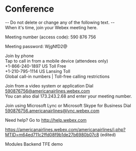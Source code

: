 # Conference

-- Do not delete or change any of the following text. --  
When it's time, join your Webex meeting here.
 
 
Meeting number (access code): 590 876 756

Meeting password: WjgNfD2@ 

     
Join by phone  
Tap to call in from a mobile device (attendees only)  
+1-866-240-1897 US Toll Free  
+1-210-795-1114 US Lansing Toll  
Global call-in numbers  |  Toll-free calling restrictions   
  
Join from a video system or application
Dial 590876756@americanairlines.webex.com  
You can also dial 173.243.2.68 and enter your meeting number.   
 
Join using Microsoft Lync or Microsoft Skype for Business
Dial 590876756.americanairlines@lync.webex.com
 
Need help? Go to http://help.webex.com
 
 

https://americanairlines.webex.com/americanairlines/j.php?MTID=m64ed711c2ffd08f9b1de27b6980b07c8 (edited) 



Modules
Backend
TFE demo
